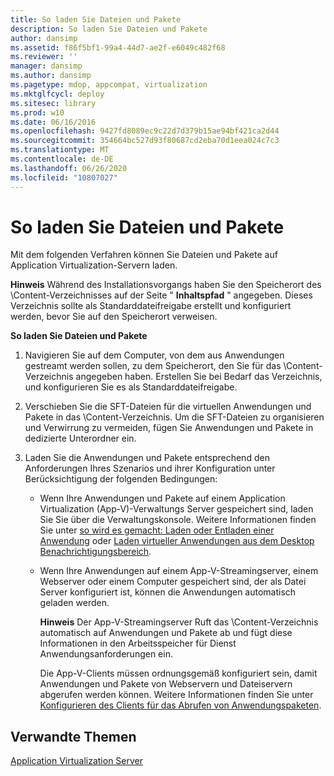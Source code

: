 ```yaml
---
title: So laden Sie Dateien und Pakete
description: So laden Sie Dateien und Pakete
author: dansimp
ms.assetid: f86f5bf1-99a4-44d7-ae2f-e6049c482f68
ms.reviewer: ''
manager: dansimp
ms.author: dansimp
ms.pagetype: mdop, appcompat, virtualization
ms.mktglfcycl: deploy
ms.sitesec: library
ms.prod: w10
ms.date: 06/16/2016
ms.openlocfilehash: 9427fd8089ec9c22d7d379b15ae94bf421ca2d44
ms.sourcegitcommit: 354664bc527d93f80687cd2eba70d1eea024c7c3
ms.translationtype: MT
ms.contentlocale: de-DE
ms.lasthandoff: 06/26/2020
ms.locfileid: "10807027"
---
```

# So laden Sie Dateien und Pakete


Mit dem folgenden Verfahren können Sie Dateien und Pakete auf Application Virtualization-Servern laden.

**Hinweis**  Während des Installationsvorgangs haben Sie den Speicherort des \\Content-Verzeichnisses auf der Seite " **Inhaltspfad** " angegeben. Dieses Verzeichnis sollte als Standarddateifreigabe erstellt und konfiguriert werden, bevor Sie auf den Speicherort verweisen.

 

**So laden Sie Dateien und Pakete**

1.  Navigieren Sie auf dem Computer, von dem aus Anwendungen gestreamt werden sollen, zu dem Speicherort, den Sie für das \\Content-Verzeichnis angegeben haben. Erstellen Sie bei Bedarf das Verzeichnis, und konfigurieren Sie es als Standarddateifreigabe.

2.  Verschieben Sie die SFT-Dateien für die virtuellen Anwendungen und Pakete in das \\Content-Verzeichnis. Um die SFT-Dateien zu organisieren und Verwirrung zu vermeiden, fügen Sie Anwendungen und Pakete in dedizierte Unterordner ein.

3.  Laden Sie die Anwendungen und Pakete entsprechend den Anforderungen Ihres Szenarios und ihrer Konfiguration unter Berücksichtigung der folgenden Bedingungen:

    -   Wenn Ihre Anwendungen und Pakete auf einem Application Virtualization (App-V)-Verwaltungs Server gespeichert sind, laden Sie Sie über die Verwaltungskonsole. Weitere Informationen finden Sie unter [so wird es gemacht: Laden oder Entladen einer Anwendung](how-to-load-or-unload-an-application.md) oder [Laden virtueller Anwendungen aus dem Desktop Benachrichtigungsbereich](how-to-load-virtual-applications-from-the-desktop-notification-area.md).

    -   Wenn Ihre Anwendungen auf einem App-V-Streamingserver, einem Webserver oder einem Computer gespeichert sind, der als Datei Server konfiguriert ist, können die Anwendungen automatisch geladen werden.

        **Hinweis**  Der App-V-Streamingserver Ruft das \\Content-Verzeichnis automatisch auf Anwendungen und Pakete ab und fügt diese Informationen in den Arbeitsspeicher für Dienst Anwendungsanforderungen ein.

        Die App-V-Clients müssen ordnungsgemäß konfiguriert sein, damit Anwendungen und Pakete von Webservern und Dateiservern abgerufen werden können. Weitere Informationen finden Sie unter [Konfigurieren des Clients für das Abrufen von Anwendungspaketen](how-to-configure-the-client-for-application-package-retrieval.md).

         

## Verwandte Themen


[Application Virtualization Server](application-virtualization-server.md)

 

 






